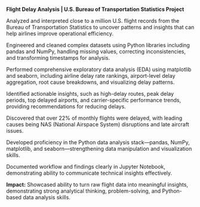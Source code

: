 **Flight Delay Analysis | U.S. Bureau of Transportation Statistics Project**

Analyzed and interpreted close to a million U.S. flight records from the Bureau of Transportation Statistics to uncover patterns and insights that can help airlines improve operational efficiency.

Engineered and cleaned complex datasets using Python libraries including pandas and NumPy, handling missing values, correcting inconsistencies, and transforming timestamps for analysis.

Performed comprehensive exploratory data analysis (EDA) using matplotlib and seaborn, including airline delay rate rankings, airport-level delay aggregation, root cause breakdowns, and visualizing delay patterns.

Identified actionable insights, such as high-delay routes, peak delay periods, top delayed airports, and carrier-specific performance trends, providing recommendations for reducing delays.

Discovered that over 22% of monthly flights were delayed, with leading causes being NAS (National Airspace System) disruptions and late aircraft issues.

Developed proficiency in the Python data analysis stack—pandas, NumPy, matplotlib, and seaborn—strengthening data manipulation and visualization skills.

Documented workflow and findings clearly in Jupyter Notebook, demonstrating ability to communicate technical insights effectively.

**Impact:** Showcased ability to turn raw flight data into meaningful insights, demonstrating strong analytical thinking, problem-solving, and Python-based data analysis skills.

